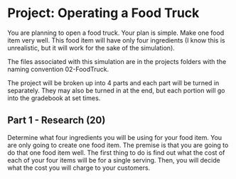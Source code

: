 # Project: Operating a Food Truck

You are planning to open a food truck.  Your plan is simple.  Make one food item very well.  This food item will have only four ingredients (I know this is unrealistic, but it will work for the sake of the simulation).

The files associated with this simulation are in the projects folders with the naming convention 02-FoodTruck.

The project will be broken up into 4 parts and each part will be turned in separately.  They may also be turned in at the end, but each portion will go into the gradebook at set times.

## Part 1 - Research (20)

Determine what four ingredients you will be using for your food item.  You are only going to create one food item.  The premise is that you are going to do that one food item well.  The first thing to do is find out what the cost of each of your four items will be for a single serving.  Then, you will decide what the cost you will charge to your customers.
